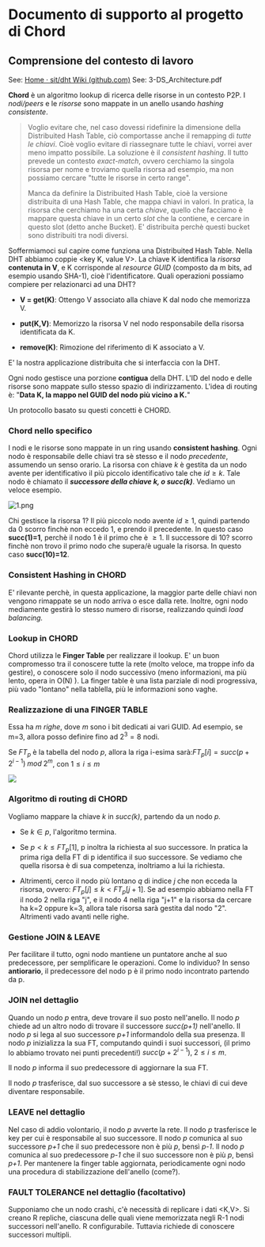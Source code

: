 # Documento di supporto al progetto di Chord

## Comprensione del contesto di lavoro

See: [Home · sit/dht Wiki (github.com)](https://github.com/sit/dht/wiki)
See: 3-DS_Architecture.pdf

**Chord** è un algoritmo lookup di ricerca delle risorse in un contesto P2P.
I *nodi/peers* e le *risorse* sono mappate in un anello usando *hashing consistente*.

> Voglio evitare che, nel caso dovessi ridefinire la dimensione della Distribuited Hash Table, ciò comportasse anche il remapping di *tutte le chiavi*. Cioè voglio evitare di riassegnare tutte le chiavi, vorrei aver meno impatto possibile.
> La soluzione è il *consistent hashing*. Il tutto prevede un contesto *exact-match*, ovvero cerchiamo la singola risorsa per nome e troviamo quella risorsa ad esempio, ma non possiamo cercare "tutte le risorse in certo range".
> 
> Manca da definire la Distribuited Hash Table, cioè la versione distribuita di una Hash Table, che mappa chiavi in valori. In pratica, la risorsa che cerchiamo ha una certa *chiave*, quello che facciamo è mappare questa chiave in un certo *slot* che la contiene, e cercare in questo slot (detto anche Bucket).
> E' distribuita perchè questi bucket sono distribuiti tra nodi diversi.

Soffermiamoci sul capire come funziona una Distribuited Hash Table.
Nella DHT abbiamo coppie  <key K, value V>.
La chiave K identifica la *risorsa* **contenuta in V**, e K corrisponde al *resource GUID* (composto da m bits, ad esempio usando SHA-1), cioè l'identificatore. Quali operazioni possiamo compiere per relazionarci ad una DHT?

* **V = get(K)**: Ottengo V associato alla chiave K dal nodo che memorizza V.

* **put(K,V)**: Memorizzo la risorsa V nel nodo responsabile della risorsa identificata da K.

* **remove(K)**: Rimozione del riferimento di K associato a V.

E' la nostra applicazione distribuita che si interfaccia con la DHT.

Ogni nodo gestisce una porzione **contigua** della DHT. L'ID del nodo e delle risorse sono mappate sullo stesso spazio di indirizzamento.
L'idea di routing è: "**Data K, la mappo nel GUID del nodo più vicino a K.**"

Un protocollo basato su questi concetti è CHORD.   

### Chord nello specifico

I nodi e le risorse sono mappate in un ring usando **consistent hashing**.
Ogni nodo è responsabile delle chiavi tra sè stesso e il nodo *precedente*, assumendo un senso orario.
La risorsa con chiave *k* è gestita da un nodo avente per identificativo il più piccolo identificativo tale che $id \geq k$. Tale nodo è chiamato il ***successore della chiave k, o succ(k)***.
Vediamo un veloce esempio.

![1.png](/home/festinho/Progetti%20Università/Chord_SDCC/other%20stuff/img/1.png)



Chi gestisce la risorsa 1? Il più piccolo nodo avente $id \geq 1$, quindi partendo da 0 scorro finchè non eccedo 1, e prendo il precedente. In questo caso **succ(1)=1**, perchè il nodo 1 è il primo che è $\geq1$.
Il successore di 10? scorro finchè non trovo il primo nodo che supera/è uguale la risorsa.
In questo caso **succ(10)=12**.

### Consistent Hashing in CHORD

E' rilevante perchè, in questa applicazione, la maggior parte delle chiavi non vengono rimappate se un nodo arriva o esce dalla rete. Inoltre, ogni nodo mediamente gestirà lo stesso numero di risorse, realizzando quindi *load balancing.*

### Lookup in CHORD

Chord utilizza le **Finger Table** per realizzare il lookup. E' un buon compromesso tra il conoscere tutte la rete (molto veloce, ma troppe info da gestire), o conoscere solo il nodo successivo (meno informazioni, ma più lento, opera in O(N) ).
La finger table è una lista parziale di nodi progressiva, più vado "lontano" nella tablella, più le informazioni sono vaghe.

### Realizzazione di una FINGER TABLE

Essa ha *m righe*, dove *m* sono i bit dedicati ai vari GUID.
Ad esempio, se m=3, allora posso definire fino ad $2^3=8$ nodi.

Se $FT_p$ è la tabella del nodo *p*, allora la riga i-esima sarà:$FT_p[i]=succ(p+2^{i-1})\;mod \;2^m$, con $1 \leq i \leq m$

![](/home/festinho/.var/app/com.github.marktext.marktext/config/marktext/images/2023-08-03-11-33-08-2.png)

### Algoritmo di routing di CHORD

Vogliamo mappare la chiave *k* in *succ(k)*, partendo da un nodo *p.*

- Se $k \in p$, l'algoritmo termina.

- Se $p < k \leq FT_p[1]$, p inoltra la richiesta al suo successore. In pratica la prima riga della FT di p identifica il suo successore. Se vediamo che quella risorsa è di sua competenza, inoltriamo a lui la richiesta.

- Altrimenti, cerco il nodo più lontano *q* di indice *j* che non ecceda la risorsa, ovvero: $FT_p[j] \leq k < FT_p[j+1]$.  Se ad esempio abbiamo nella FT il nodo 2 nella riga "j", e il nodo 4 nella riga "j+1" e la risorsa da cercare ha k=2 oppure k=3, allora tale risorsa sarà gestita dal nodo "2". Altrimenti vado avanti nelle righe.



### Gestione JOIN & LEAVE

Per facilitare il tutto, ogni nodo mantiene un puntatore anche al suo predecessore, per semplificare le operazioni. Come lo individuo? In senso **antiorario**, il predecessore del nodo p è il primo nodo incontrato partendo da p.

### JOIN nel dettaglio

Quando un nodo *p* entra, deve trovare il suo posto nell'anello.
Il nodo *p* chiede ad un altro nodo di trovare il successore *succ(p+1)* nell'anello.
Il nodo *p* si lega al suo successore *p+1* informandolo della sua presenza.
Il nodo *p* inizializza la sua FT, computando quindi i suoi successori, (il primo lo abbiamo trovato nei punti precedenti!)
$succ(p+2^{i-1}), \; 2 \leq i \leq m$.

Il nodo *p* informa il suo predecessore di aggiornare la sua FT.

Il nodo *p* trasferisce, dal suo successore a sè stesso, le chiavi di cui deve diventare responsabile.

### LEAVE nel dettaglio

Nel caso di addio volontario, il nodo *p* avverte la rete.
Il nodo *p* trasferisce le key per cui è responsabile al suo successore.
Il nodo *p* comunica al suo successore *p+1* che il suo predecessore non è più *p*, bensì *p-1*.
Il nodo *p* comunica al suo predecessore *p-1* che il suo successore non è più *p*, bensì *p+1*.
Per mantenere la finger table aggiornata, periodicamente ogni nodo una procedura di stabilizzazione dell'anello (come?).

### FAULT TOLERANCE nel dettaglio (facoltativo)

Supponiamo che un nodo crashi, c'è necessità di replicare i dati <K,V>.
Si creano R repliche, ciascuna delle quali viene memorizzata negli R-1 nodi successori nell'anello. R configurabile. Tuttavia richiede di conoscere successori multipli.
